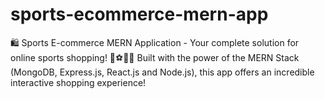 # sports-ecommerce-mern-app
🛍️ Sports E-commerce MERN Application - Your complete solution for online sports shopping! 🏀⚽🚴‍♀️ Built with the power of the MERN Stack (MongoDB, Express.js, React.js and Node.js), this app offers an incredible interactive shopping experience!
